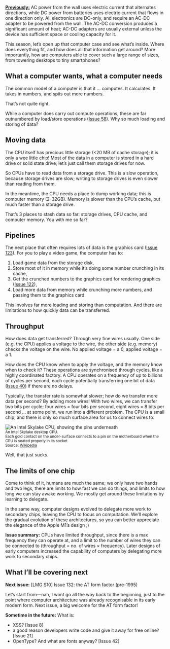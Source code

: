 [**Previously:**](https://buttondown.email/laymansguide/archive/) AC power from the wall uses electric current that alternates directions, while DC power from batteries uses electric current that flows in one direction only. All electronics are DC-only, and require an AC-DC adapter to be powered from the wall. The AC-DC conversion produces a significant amount of heat; AC-DC adapters are usually external unless the device has sufficient space or cooling capacity for it.

This season, let’s open up that computer case and see what’s inside. Where does everything fit, and how does all that information get around? More importantly, how are computers able to cover such a large range of sizes, from towering desktops to tiny smartphones?

## What a computer wants, what a computer needs

The common model of a computer is that it … computes. It calculates. It takes in numbers, and spits out more numbers.

That’s not quite right.

While a computer does carry out compute operations, these are far outnumbered by load/store operations ([Issue 58](https://buttondown.email/laymansguide/archive/lmg-s5-issue-58-cpu-optimisation-part-1-out-of/)). Why so much loading and storing of data?

## Moving data

The CPU itself has precious little storage (<20 MB of cache storage); it is only a wee little chip! Most of the data in a computer is stored in a hard drive or solid state drive; let’s just call them storage drives for now.

So CPUs have to read data from a storage drive. This is a slow operation, because storage drives are slow; writing to storage drives is even slower than reading from them.

In the meantime, the CPU needs a place to dump working data; this is computer memory (2–32GB). Memory is slower than the CPU’s cache, but much faster than a storage drive.

That’s 3 places to stash data so far: storage drives, CPU cache, and computer memory. You with me so far?

## Pipelines

The next place that often requires lots of data is the graphics card ([Issue 123]()). For you to play a video game, the computer has to:

1. Load game data from the storage disk,
2. Store most of it in memory while it’s doing some number crunching in its cache,
3. Get the crunched numbers to the graphics card for rendering graphics ([Issue 122]()),
4. Load more data from memory while crunching more numbers, and passing them to the graphics card.

This involves far more loading and storing than computation. And there are limitations to how quickly data can be transferred.

## Throughput

How does data get transferred? Through very fine wires usually. One side (e.g. the CPU) applies a voltage to the wire, the other side (e.g. memory) checks the voltage on the wire. No applied voltage = a 0, applied voltage = a 1.

How does the CPU know when to apply the voltage, and the memory know when to check it? These operations are synchronised through cycles, like a highly coordinated factory. A CPU operates on a frequency of up to billions of cycles per second, each cycle potentially transferring one bit of data ([Issue 40](https://buttondown.email/laymansguide/archive/lmg-s4-issue-40-bits-and-bytes/)) if there are no delays.

Typically, the transfer rate is somewhat slower; how do we transfer more data per second? By adding more wires! With two wires, we can transfer two bits per cycle; four wires = four bits per second, eight wires = 8 bits per second … at some point, we run into a different problem. The CPU is a small chip, and there is only so much surface area for us to connect wires to.

![An Intel Skylake CPU, showing the pins underneath](https://raw.githubusercontent.com/ngjunsiang/laymansguide/release/season11/issue131/issue131_01.jpg)<br />
<small>An Intel Skylake desktop CPU.<br />Each gold contact on the under-surface connects to a pin on the motherboard when the CPU is seated properly in its socket<br />Source: [Wikipedia](https://en.wikipedia.org/wiki/Skylake_(microarchitecture))</small>

Well, that just sucks.

## The limits of one chip

Come to think of it, humans are much the same; we only have two hands and two legs, there are limits to how fast we can do things, and limits to how long we can stay awake working. We mostly get around these limitations by learning to delegate.

In the same way, computer designs evolved to delegate more work to secondary chips, leaving the CPU to focus on computation. We’ll explore the gradual evolution of these architectures, so you can better appreciate the elegance of the Apple M1’s design ;)

**Issue summary:** CPUs have limited throughput, since there is a max frequency they can operate at, and a limit to the number of wires they can be connected to (throughput = no. of wires × frequency). Later designs of early computers increased the capability of computers by delegating more work to secondary chips.

## What I’ll be covering next

**Next issue:** [LMG S10] Issue 132: the AT form factor (pre-1995)

Let’s start from—nah, I wont go all the way back to the beginning, just to the point where computer architecture was already recognisable in its early modern form. Next issue, a big welcome for the AT form factor!

**Sometime in the future:** What is:

- XSS? [Issue 8]
- a good reason developers write code and give it away for free online? [Issue 21]
- OpenType? And what are fonts anyway? [Issue 42]
